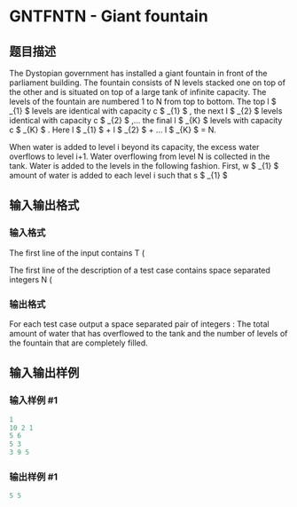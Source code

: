 # GNTFNTN - Giant fountain

## 题目描述

The Dystopian government has installed a giant fountain in front of the parliament building. The fountain consists of N levels stacked one on top of the other and is situated on top of a large tank of infinite capacity. The levels of the fountain are numbered 1 to N from top to bottom. The top l $ _{1} $ levels are identical with capacity c $ _{1} $ , the next l $ _{2} $ levels identical with capacity c $ _{2} $ ,... the final l $ _{K} $ levels with capacity c $ _{K} $ . Here l $ _{1} $ + l $ _{2} $ + ... l $ _{K} $ = N.

When water is added to level i beyond its capacity, the excess water overflows to level i+1. Water overflowing from level N is collected in the tank. Water is added to the levels in the following fashion. First, w $ _{1} $ amount of water is added to each level i such that s $ _{1} $

## 输入输出格式

### 输入格式

The first line of the input contains T (

The first line of the description of a test case contains space separated integers N (

### 输出格式

For each test case output a space separated pair of integers : The total amount of water that has overflowed to the tank and the number of levels of the fountain that are completely filled.

## 输入输出样例

### 输入样例 #1

```cpp
1
10 2 1
5 6
5 3
3 9 5
```


### 输出样例 #1

```cpp
5 5
```


